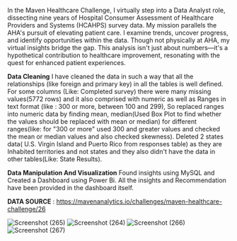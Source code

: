 In the Maven Healthcare Challenge, I virtually step into a Data Analyst role, dissecting nine years of Hospital Consumer Assessment of Healthcare Providers and Systems (HCAHPS) survey data. My mission parallels the AHA's pursuit of elevating patient care. I examine trends, uncover progress, and identify opportunities within the data. Though not physically at AHA, my virtual insights bridge the gap. This analysis isn't just about numbers—it's a hypothetical contribution to healthcare improvement, resonating with the quest for enhanced patient experiences.

**Data Cleaning**
I have cleaned the data in such a way that all the relationships (like foreign and primary key) in all the tables is well defined.
For some columns (Like: Completed survey) there were many missing values(5772 rows) and it also comprised with numeric as well as Ranges in text format (like : 300 or more, between 100 and 299), So replaced ranges into numeric data by finding mean, median(Used Box Plot to find whether the values should be replaced with mean or median) for different ranges(like: for "300 or more" used 300 and greater values and checked the mean or median values and also checked skewness).
Deleted 2 states data( U.S. Virgin Island and Puerto Rico  from responses table) as they are Inhabited territories and not states and they also didn't have the data in other tables(Like: State Results).


**Data Manipulation And Visualization**
Found insights using MySQL and Created a Dashboard using Power Bi.
All the insights and Recommendation have been provided in the dashboard itself.

**DATA SOURCE** :  https://mavenanalytics.io/challenges/maven-healthcare-challenge/26



![Screenshot (265)](https://github.com/Rohilwiz/HCAHPS-SURVEY-INSIGHTS/assets/132672210/6b8ed924-06b8-48d4-becf-b6c6c1403539)
![Screenshot (264)](https://github.com/Rohilwiz/HCAHPS-SURVEY-INSIGHTS/assets/132672210/2ad237d7-9ad6-4fdf-914b-334727ab53db)
![Screenshot (266)](https://github.com/Rohilwiz/HCAHPS-SURVEY-INSIGHTS/assets/132672210/ed31b640-4162-4f98-b91c-fcab76636d44)
![Screenshot (267)](https://github.com/Rohilwiz/HCAHPS-SURVEY-INSIGHTS/assets/132672210/0dbe2e82-cf6e-44e1-a2d6-3ef962558da5)

